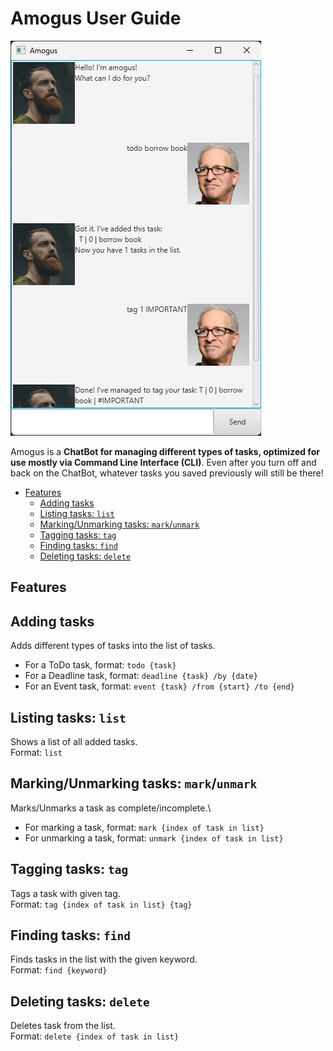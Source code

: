 # Amogus User Guide

![User Interface](Ui.png)

Amogus is a **ChatBot for managing different types of tasks, optimized for use mostly via Command Line Interface (CLI)**. Even after you turn off and back on the ChatBot, whatever tasks you saved previously will still be there!

- [Features](#features)
  - [Adding tasks](#adding-tasks)
  - [Listing tasks: `list`](#listing-tasks-list)
  - [Marking/Unmarking tasks: `mark`/`unmark`](#markingunmarking-tasks-markunmark)
  - [Tagging tasks: `tag`](#tagging-tasks-tag)
  - [Finding tasks: `find`](#finding-tasks-find)
  - [Deleting tasks: `delete`](#deleting-tasks-delete)
  
## Features
## Adding tasks

Adds different types of tasks into the list of tasks.
- For a ToDo task, format: `todo {task}`
- For a Deadline task, format: `deadline {task} /by {date}`
- For an Event task, format: `event {task} /from {start} /to {end}`

## Listing tasks: `list`

Shows a list of all added tasks.\
Format: `list`

## Marking/Unmarking tasks: `mark`/`unmark`

Marks/Unmarks a task as complete/incomplete.\
- For marking a task, format: `mark {index of task in list}`
- For unmarking a task, format: `unmark {index of task in list}`

## Tagging tasks: `tag`

Tags a task with given tag.\
Format: `tag {index of task in list} {tag}`

## Finding tasks: `find`

Finds tasks in the list with the given keyword.\
Format: `find {keyword}`

## Deleting tasks: `delete`

Deletes task from the list.\
Format: `delete {index of task in list}`